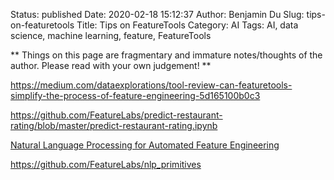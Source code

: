 Status: published
Date: 2020-02-18 15:12:37
Author: Benjamin Du
Slug: tips-on-featuretools
Title: Tips on FeatureTools
Category: AI
Tags: AI, data science, machine learning, feature, FeatureTools

**
Things on this page are fragmentary and immature notes/thoughts of the author.
Please read with your own judgement!
**

https://medium.com/dataexplorations/tool-review-can-featuretools-simplify-the-process-of-feature-engineering-5d165100b0c3

https://github.com/FeatureLabs/predict-restaurant-rating/blob/master/predict-restaurant-rating.ipynb

[Natural Language Processing for Automated Feature Engineering](https://blog.featurelabs.com/natural-language-processing-featuretools/)


https://github.com/FeatureLabs/nlp_primitives
